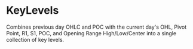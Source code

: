 # KeyLevels
Combines previous day OHLC and POC with the current day's OHL, Pivot Point, R1, S1, POC, and Opening Range High/Low/Center into a single collection of key levels.
